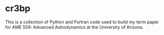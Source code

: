 # cr3bp
This is a collection of Python and Fortran code used to build my term paper for AME 559: Advanced Astrodynamics at the University of Arizona. 
